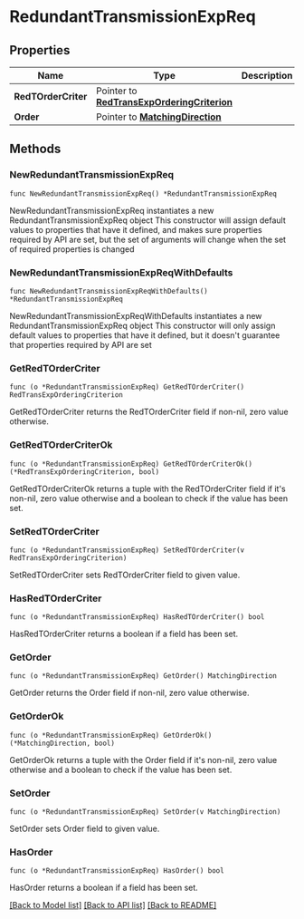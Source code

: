 # RedundantTransmissionExpReq

## Properties

Name | Type | Description | Notes
------------ | ------------- | ------------- | -------------
**RedTOrderCriter** | Pointer to [**RedTransExpOrderingCriterion**](RedTransExpOrderingCriterion.md) |  | [optional] 
**Order** | Pointer to [**MatchingDirection**](MatchingDirection.md) |  | [optional] 

## Methods

### NewRedundantTransmissionExpReq

`func NewRedundantTransmissionExpReq() *RedundantTransmissionExpReq`

NewRedundantTransmissionExpReq instantiates a new RedundantTransmissionExpReq object
This constructor will assign default values to properties that have it defined,
and makes sure properties required by API are set, but the set of arguments
will change when the set of required properties is changed

### NewRedundantTransmissionExpReqWithDefaults

`func NewRedundantTransmissionExpReqWithDefaults() *RedundantTransmissionExpReq`

NewRedundantTransmissionExpReqWithDefaults instantiates a new RedundantTransmissionExpReq object
This constructor will only assign default values to properties that have it defined,
but it doesn't guarantee that properties required by API are set

### GetRedTOrderCriter

`func (o *RedundantTransmissionExpReq) GetRedTOrderCriter() RedTransExpOrderingCriterion`

GetRedTOrderCriter returns the RedTOrderCriter field if non-nil, zero value otherwise.

### GetRedTOrderCriterOk

`func (o *RedundantTransmissionExpReq) GetRedTOrderCriterOk() (*RedTransExpOrderingCriterion, bool)`

GetRedTOrderCriterOk returns a tuple with the RedTOrderCriter field if it's non-nil, zero value otherwise
and a boolean to check if the value has been set.

### SetRedTOrderCriter

`func (o *RedundantTransmissionExpReq) SetRedTOrderCriter(v RedTransExpOrderingCriterion)`

SetRedTOrderCriter sets RedTOrderCriter field to given value.

### HasRedTOrderCriter

`func (o *RedundantTransmissionExpReq) HasRedTOrderCriter() bool`

HasRedTOrderCriter returns a boolean if a field has been set.

### GetOrder

`func (o *RedundantTransmissionExpReq) GetOrder() MatchingDirection`

GetOrder returns the Order field if non-nil, zero value otherwise.

### GetOrderOk

`func (o *RedundantTransmissionExpReq) GetOrderOk() (*MatchingDirection, bool)`

GetOrderOk returns a tuple with the Order field if it's non-nil, zero value otherwise
and a boolean to check if the value has been set.

### SetOrder

`func (o *RedundantTransmissionExpReq) SetOrder(v MatchingDirection)`

SetOrder sets Order field to given value.

### HasOrder

`func (o *RedundantTransmissionExpReq) HasOrder() bool`

HasOrder returns a boolean if a field has been set.


[[Back to Model list]](../README.md#documentation-for-models) [[Back to API list]](../README.md#documentation-for-api-endpoints) [[Back to README]](../README.md)


